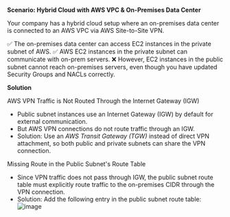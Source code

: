 **Scenario: Hybrid Cloud with AWS VPC & On-Premises Data Center**

Your company has a hybrid cloud setup where an on-premises data center is connected to an AWS VPC via AWS Site-to-Site VPN.

✅ The on-premises data center can access EC2 instances in the private subnet of AWS.
✅ AWS EC2 instances in the private subnet can communicate with on-prem servers.
❌ However, EC2 instances in the public subnet cannot reach on-premises servers, even though you have updated Security Groups and NACLs correctly.


**Solution**

AWS VPN Traffic is Not Routed Through the Internet Gateway (IGW)
- Public subnet instances use an Internet Gateway (IGW) by default for external communication.
- But AWS VPN connections do not route traffic through an IGW.
- Solution: Use an *AWS Transit Gateway (TGW)* instead of direct VPN attachment, so both public and private subnets can share the VPN connection.

Missing Route in the Public Subnet's Route Table
- Since VPN traffic does not pass through IGW, the public subnet route table must explicitly route traffic to the on-premises CIDR through the VPN connection.
- Solution: Add the following entry in the public subnet route table:
![image](https://github.com/user-attachments/assets/e7a0f909-4595-4965-8a01-13b4700329ed)
